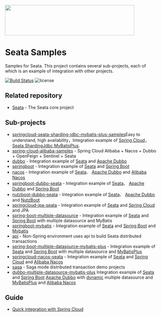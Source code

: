 <img src="https://github.com/seata/seata-samples/blob/master/doc/img/seata.png"  height="100" width="426">

# Seata Samples

Samples for Seata. This project contains several sub-projects, each of which is an example of integration with other
projects.

[![Build Status](https://travis-ci.org/seata/seata-samples.svg?branch=master)](https://travis-ci.org/seata/seata-samples)
![license](https://img.shields.io/github/license/seata/seata-samples.svg)

## Related repository

* [Seata](https://github.com/seata/seata) - The Seata core project

## Sub-projects

* [springcloud-seata-sharding-jdbc-mybatis-plus-samples](https://github.com/wilbur-ltf/seata-samples/tree/master/springcloud-seata-sharding-jdbc-mybatis-plus-samples)Easy to understand, high availability，Integration example of  [Spring Cloud](https://github.com/spring-cloud)，[Seata](https://github.com/seata/seata),[ShardingJdbc](https://github.com/apache/shardingsphere),[MyBatisPlus](https://github.com/baomidou/mybatis-plus).
* [spring-cloud-alibaba-samples](https://github.com/seata/seata-samples/tree/master/spring-cloud-alibaba-samples) -
  Spring Cloud Alibaba + Nacos + Dubbo + OpenFeign + Sentinel + Seata
* [dubbo](https://github.com/seata/seata-samples/tree/master/dubbo) - Integration example
  of [Seata](https://github.com/seata/seata) and [Apache Dubbo](https://github.com/apache/dubbo)
* [springboot](https://github.com/seata/seata-samples/tree/master/springboot) - Integration example
  of [Seata](https://github.com/seata/seata) and [Spring Boot](https://github.com/spring-projects/spring-boot/)
* [nacos](https://github.com/seata/seata-samples/tree/master/nacos) - Integration example
  of [Seata](https://github.com/alibaba/fescar)、 [Apache Dubbo](https://github.com/apache/dubbo)
  and [Alibaba Nacos](https://github.com/alibaba/nacos/)
* [springboot-dubbo-seata](https://github.com/seata/seata-samples/tree/master/springboot-dubbo-seata) - Integration
  example of [Seata](https://github.com/seata/seata)、 [Apache Dubbo](https://github.com/apache/dubbo)
  and [Spring Boot](https://github.com/spring-projects/spring-boot/)
* [nutzboot-dubbo-seata](https://github.com/seata/seata-samples/tree/master/nutzboot-dubbo-fescar) - Integration example
  of [Seata](https://github.com/seata/seata)、 [Apache Dubbo](https://github.com/apache/dubbo)
  and [NutzBoot](https://github.com/nutzam/nutzboot/)
* [springcloud-jpa-seata](https://github.com/seata/seata-samples/tree/master/springcloud-jpa-seata) - Integration
  example of [Seata](https://github.com/Seata) and [Spring Cloud](https://github.com/spring-cloud) and JPA
* [spring-boot-multiple-datasource](./multiple-datasource) - Integration example of [Seata](https://github.com/Seata)
  and [Spring Boot](https://github.com/spring-projects/spring-boot/) with multiple datasource and MyBatis
* [springboot-mybatis](https://github.com/seata/seata-samples/tree/master/springboot-mybatis) - Integration example
  of [Seata](https://github.com/Seata) and [Spring Boot](https://github.com/spring-projects/spring-boot/)
  and [Mybatis](https://github.com/mybatis/mybatis-3)
* [api](https://github.com/seata/seata-samples/tree/master/api) - Non-Spring environment uses api to build Seata
  distributed transactions
* [spring-boot-multiple-datasource-mybatis-plus](./multiple-datasource-mybatis-plus) - Integration example
  of [Seata](https://github.com/Seata) and [Spring Boot](https://github.com/spring-projects/spring-boot/) with multiple
  datasource and [MyBatisPlus](https://github.com/baomidou/mybatis-plus)
* [springcloud-nacos-seata](https://github.com/seata/seata-samples/tree/master/springcloud-nacos-seata) - Integration
  example of [Seata](https://github.com/Seata) and [Spring Cloud](https://github.com/spring-cloud)
  and [Alibaba Nacos](https://github.com/alibaba/nacos/)
* [saga](https://github.com/seata/seata-samples/tree/master/saga) - Saga mode distributed transaction demo projects
* [dubbo-multiple-datasource-mybatis-plus](https://github.com/seata/seata-samples/tree/master/dubbo-multiple-datasource-mybatis-plus) Integration example of [Seata](https://github.com/Seata) and [Spring Boot](https://github.com/spring-projects/spring-boot/) [Apache Dubbo](https://github.com/apache/dubbo) with  [dynamic](https://github.com/baomidou/dynamic-datasource-spring-boot-starter) multiple datasource and [MyBatisPlus](https://github.com/baomidou/mybatis-plus) and [Alibaba Nacos](https://github.com/alibaba/nacos/)

## Guide

- [Quick integration with Spring Cloud](./doc/quick-integration-with-spring-cloud.md)

